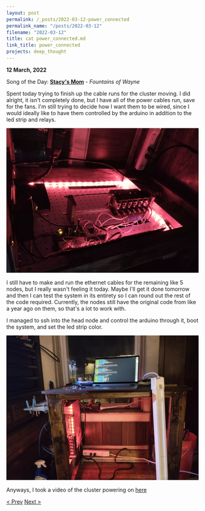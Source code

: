 ```yaml
---
layout: post
permalink: /_posts/2022-03-12-power_connected
permalink_name: "/posts/2022-03-12"
filename: "2022-03-12"
title: cat power_connected.md
link_title: power_connected
projects: deep_thought
---
```

**12 March, 2022**

Song of the Day: [**Stacy's Mom**](https://youtu.be/dZLfasMPOU4) - *Fountains of Wayne*

Spent today trying to finish up the cable runs for the cluster moving. I did alright, it isn't completely done, but I have all of the power cables run, save for the fans. I'm still trying to decide how I want them to be wired, since I would ideally like to have them controlled by the arduino in addition to the led strip and relays.

![leds_on](/assets/ref_images/leds_on.webp)

I still have to make and run the ethernet cables for the remaining like 5 nodes, but I really wasn't feeling it today. Maybe I'll get it done tomorrow and then I can test the system in its entirety so I can round out the rest of the code required. Currently, the nodes still have the original code from like a year ago on them, so that's a lot to work with.

I managed to ssh into the head node and control the arduino through it, boot the system, and set the led strip color.

![setup](/assets/ref_images/cluster_setup.webp)

Anyways, I took a video of the cluster powering on [here](https://youtu.be/PydZopnubTc)

[< Prev](/_posts/2022-03-11-laying_out_plans)    [Next >](/_posts/2022-03-13-vacation_termination)
